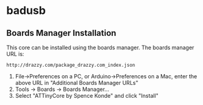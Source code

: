 # badusb

## Boards Manager Installation

This core can be installed using the boards manager. The boards manager URL is:

`http://drazzy.com/package_drazzy.com_index.json`

1. File->Preferences on a PC, or Arduino->Preferences on a Mac, enter the above URL in "Additional Boards Manager URLs"
2. Tools -> Boards -> Boards Manager...
3. Select "ATTinyCore by Spence Konde" and click "Install"

